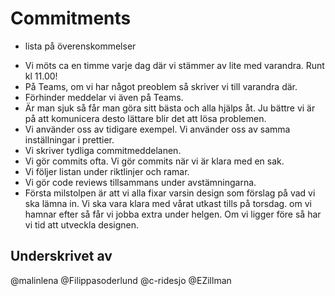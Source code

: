 # Commitments

- lista på överenskommelser

* Vi möts ca en timme varje dag där vi stämmer av lite med varandra. Runt kl 11.00!
* På Teams, om vi har något preoblem så skriver vi till varandra där.
* Förhinder meddelar vi även på Teams.
* Är man sjuk så får man göra sitt bästa och alla hjälps åt. Ju bättre vi är på att komunicera desto lättare blir det att lösa problemen.
* Vi använder oss av tidigare exempel. Vi använder oss av samma inställningar i prettier.
* Vi skriver tydliga commitmeddelanen.
* Vi gör commits ofta. Vi gör commits när vi är klara med en sak.
* Vi följer listan under riktlinjer och ramar.
* Vi gör code reviews tillsammans under avstämningarna.
* Första milstolpen är att vi alla fixar varsin design som förslag på vad vi ska lämna in. Vi ska vara klara med vårat utkast tills på torsdag.
  om vi hamnar efter så får vi jobba extra under helgen. Om vi ligger före så har vi tid att utveckla designen.

## Underskrivet av


@malinlena @Filippasoderlund @c-ridesjo @EZillman

